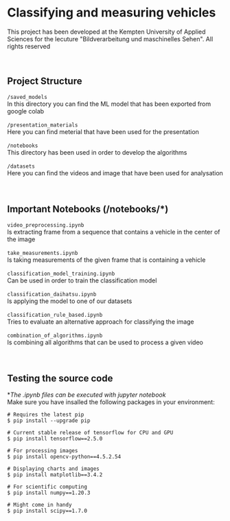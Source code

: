 # Classifying and measuring vehicles
This project has been developed at the Kempten University of Applied Sciences for the lecuture "Bildverarbeitung und maschinelles Sehen". All rights reserved

<br>

## Project Structure

``/saved_models`` <br>
In this directory you can find the ML model that has been exported from google colab <br><br>
``/presentation_materials`` <br>
Here you can find meterial that have been used for the presentation <br><br>
``/notebooks`` <br>
This directory has been used in order to develop the algorithms <br><br>
``/datasets`` <br>
Here you can find the videos and image that have been used for analysation <br><br><br>

## Important Notebooks (/notebooks/*)
``video_preprocessing.ipynb`` <br>
Is extracting frame from a sequence that contains a vehicle in the center of the image <br><br>
``take_measurements.ipynb`` <br>
Is taking measurements of the given frame that is containing a vehicle <br><br>
``classification_model_training.ipynb`` <br>
Can be used in order to train the classification model <br><br>
``classification_daihatsu.ipynb`` <br>
Is applying the model to one of our datasets <br><br>
``classification_rule_based.ipynb`` <br>
Tries to evaluate an alternative approach for classifying the image <br><br>
``combination_of_algorithms.ipynb`` <br>
Is combining all algorithms that can be used to process a given video <br><br><br>

## Testing the source code
**The *.ipynb files can be executed with jupyter notebook** <br>
Make sure you have insalled the following packages in your environment: <br>

```
# Requires the latest pip
$ pip install --upgrade pip

# Current stable release of tensorflow for CPU and GPU 
$ pip install tensorflow==2.5.0

# For processing images
$ pip install opencv-python==4.5.2.54

# Displaying charts and images
$ pip install matplotlib==3.4.2

# For scientific computing
$ pip install numpy==1.20.3

# Might come in handy
$ pip install scipy==1.7.0
```